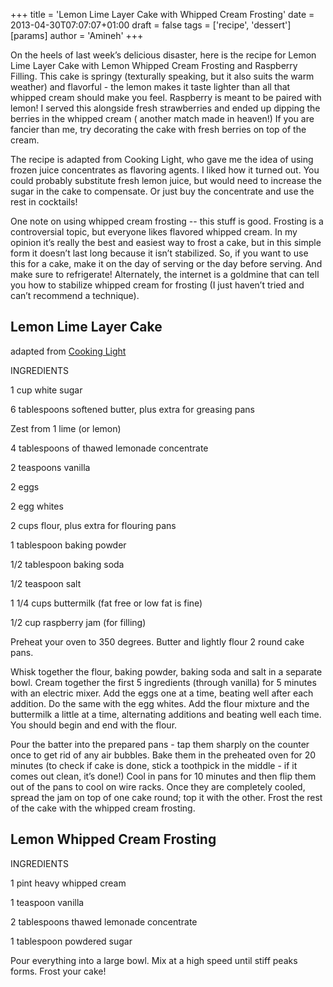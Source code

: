 +++
title = 'Lemon Lime Layer Cake with Whipped Cream Frosting'
date = 2013-04-30T07:07:07+01:00
draft = false
tags = ['recipe', 'dessert']
[params]
author = 'Amineh'
+++


On the heels of last week’s delicious disaster, here is the recipe for Lemon Lime Layer Cake with Lemon Whipped Cream
Frosting and Raspberry Filling. This cake is springy (texturally speaking, but it also suits the warm weather) and
flavorful - the lemon makes it taste lighter than all that whipped cream should make you feel. Raspberry is meant to be
paired with lemon!  I served this alongside fresh strawberries and ended up dipping the berries in the whipped cream (
another match made in heaven!)  If you are fancier than me, try decorating the cake with fresh berries on top of the
cream.

The recipe is adapted from Cooking Light, who gave me the idea of using frozen juice concentrates as flavoring agents. I
liked how it turned out. You could probably substitute fresh lemon juice, but would need to increase the sugar in the
cake to compensate. Or just buy the concentrate and use the rest in cocktails!

One note on using whipped cream frosting -- this stuff is good. Frosting is a controversial topic, but everyone likes
flavored whipped cream. In my opinion it’s really the best and easiest way to frost a cake, but in this simple form it
doesn’t last long because it isn’t stabilized. So, if you want to use this for a cake, make it on the day of serving or
the day before serving. And make sure to refrigerate!  Alternately, the internet is a goldmine that can tell you how to
stabilize whipped cream for frosting (I just haven’t tried and can’t recommend a technique).

## Lemon Lime Layer Cake

adapted from [Cooking Light](http://www.myrecipes.com/recipe/lemonade-layer-cake-10000000249959/#)

INGREDIENTS

1 cup white sugar

6 tablespoons softened butter, plus extra for greasing pans

Zest from 1 lime (or lemon)

4 tablespoons of thawed lemonade concentrate

2 teaspoons vanilla

2 eggs

2 egg whites

2 cups flour, plus extra for flouring pans

1 tablespoon baking powder

1/2 tablespoon baking soda

1/2 teaspoon salt

1 1/4 cups buttermilk (fat free or low fat is fine)

1/2 cup raspberry jam (for filling)

Preheat your oven to 350 degrees. Butter and lightly flour 2 round cake pans.

Whisk together the flour, baking powder, baking soda and salt in a separate bowl. Cream together the first 5
ingredients (through vanilla) for 5 minutes with an electric mixer. Add the eggs one at a time, beating well after each
addition. Do the same with the egg whites. Add the flour mixture and the buttermilk a little at a time, alternating
additions and beating well each time. You should begin and end with the flour.

Pour the batter into the prepared pans - tap them sharply on the counter once to get rid of any air bubbles. Bake them
in the preheated oven for 20 minutes (to check if cake is done, stick a toothpick in the middle - if it comes out clean,
it’s done!)  Cool in pans for 10 minutes and then flip them out of the pans to cool on wire racks. Once they are
completely cooled, spread the jam on top of one cake round; top it with the other. Frost the rest of the cake with the
whipped cream frosting.

## Lemon Whipped Cream Frosting

INGREDIENTS

1 pint heavy whipped cream

1 teaspoon vanilla

2 tablespoons thawed lemonade concentrate

1 tablespoon powdered sugar

Pour everything into a large bowl. Mix at a high speed until stiff peaks forms. Frost your cake!


